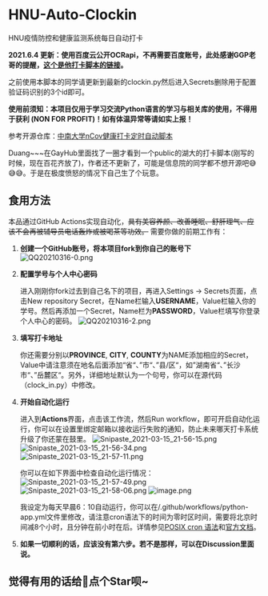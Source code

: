 # HNU-Auto-Clockin

HNU疫情防控和健康监测系统每日自动打卡

**2021.6.4 更新：使用百度云公开OCRapi，不再需要百度账号，此处感谢GGP老哥的提醒，[这个是他打卡脚本的链接](https://github.com/ercha-action/HNU-AutoClockIn)。**

之前使用本脚本的同学请更新到最新的clockin.py然后进入Secrets删除用于配置验证码识别的3个id即可。


**使用前须知：本项目仅用于学习交流Python语言的学习与相关库的使用，不得用于获利 (NON FOR PROFIT)！如有体温异常等请如实上报！**

参考开源仓库：[中南大学nCov健康打卡定时自动脚本](https://github.com/lxy764139720/Auto_Attendance)

Duang~~~在GayHub里面找了一圈才看到一个public的湖大的打卡脚本(刚写的时候，现在百花齐放了)，作者还不更新了，可能是信息院的同学都不想开源吧😅😅😅。于是在极度愤怒的情况下自己生了个玩意。

## 食用方法

本品通过GitHub Actions实现自动化，~~具有美容养颜、改善睡眠、舒肝理气、应该不会再被辅导员电话轰炸或被喝茶等功效。~~ 需要你做的前期工作有：

1. **创建一个GitHub账号，将本项目fork到你自己的账号下**
   ![QQ20210316-0.png](https://i.loli.net/2021/03/16/1krc8KwVATBUWCl.png)

2. **配置学号与个人中心密码**

    进入刚刚你fork过去到自己名下的项目，再进入Settings -> Secrets页面，点击New repository Secret，在Name栏输入**USERNAME**，Value栏输入你的学号。然后再添加一个Secret，Name栏为**PASSWORD**，Value栏填写你登录个人中心的密码。
    ![QQ20210316-2.png](https://i.loli.net/2021/03/16/4vqF6bsBPfSUDZc.png)

3. **填写打卡地址**

    你还需要分别以**PROVINCE**, **CITY**, **COUNTY**为NAME添加相应的Secret，Value中请注意须在地名后面添加“省“、”市“、”县/区“，如”湖南省“、”长沙市“、”岳麓区“。另外，详细地址默认为一个句号，你可以在源代码（clock_in.py）中修改。

4. **开始自动化运行**

    进入到**Actions**界面，点击该工作流，然后Run workflow，即可开启自动化运行，你可以在设置里绑定邮箱以接收运行失败的通知，防止未来哪天打卡系统升级了你还蒙在鼓里。
    ![Snipaste_2021-03-15_21-56-15.png](https://i.loli.net/2021/03/16/oxSp8VYlfskWq53.png)
    ![Snipaste_2021-03-15_21-56-34.png](https://i.loli.net/2021/03/16/xETNukAF8hVS1nw.png)
    ![Snipaste_2021-03-15_21-57-11.png](https://i.loli.net/2021/03/16/XtR6lphCxLQg3an.png)

    你可以在如下界面中检查自动化运行情况：
    ![Snipaste_2021-03-15_21-57-49.png](https://i.loli.net/2021/03/16/8RwnFvq1ZBTuMxe.png)
    ![Snipaste_2021-03-15_21-58-06.png](https://i.loli.net/2021/03/16/MSok2D9VYJOBRK7.png)
    ![image.png](https://i.loli.net/2021/03/16/vnaiPEmyx5ugNlW.png)

    我设定为每天早晨6：10自动运行，你可以在/.github/workflows/python-app.yml文件里修改，请注意cron语法下的时间为零时区时间，需要将北京时间减8个小时，且分钟在前小时在后。详情参见[POSIX cron 语法](https://crontab.guru/)和[官方文档](https://docs.github.com/cn/actions/reference/events-that-trigger-workflows#)。

6. **如果一切顺利的话，应该没有第六步。若不是那样，可以在Discussion里面说。**

## 觉得有用的话给👴点个Star呗~
